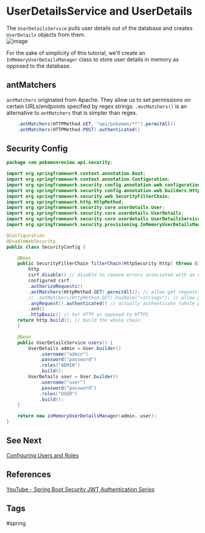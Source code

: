 # UserDetailsService and UserDetails

The `UserDetailsService` pulls user details out of the database and creates `UserDetails` objects from them.  
![image](https://www.eliotkhachi.dev/resources/zettel-images/Sun_Mar_17_08:23:54_PM_PDT_2024.png)  

For the sake of simplicity of this tutorial, we'll create an `InMemoryUserDetailsManager` class to store user details in memory as opposed to the database.  


## antMatchers
`antMatchers` originated from Apache. They allow us to set permissions on certain URLs/endpoints specified by regex strings. `.mvcMatchers()` is an alternative to `antMatchers` that is simpler than regex.   

```java
    .antMatchers(HTTPMethod.GET, "api/pokemon/**").permitAll()
    .antMatchers(HTTPMethod.POST).authenticated()  
```

## Security Config
```java
package com.pokemonreview.api.security;  

import org.springframework.context.annotation.Boot;  
import org.springframework.context.annotation.Configuration;  
import org.springframework.security.config.annotation.web.configuration.EnableWebSecurity;  
import org.springframework.security.config.annotation.web.builders.HttpSecurity; 
import org.springframework.security.web.SecurityFilterChain;
import org.springframework.http.HttpMethod;
import org.springframework.security.core.userdetails.User;
import org.springframework.security.core.userdetails.UserDetails;
import org.springframework.security.core.userdetails.UserDetailsService;
import org.springframework.security.provisioning.InMemoryUserDetailsManager;  

@Configuration
@EnableWebSecurity
public class SecurityConfig {

    @Bean
    public SecurityFilterChain filterChain(HttpSecurity http) throws Exception {
        http
        csrf.disable() // disable to remove errors associated with an un
        configured csrf.
        .authorizeRequests()
        .antMatchers(HttpMethod.GET).permitAll(); // allow get requests for all endpoints (for this tutorial example)
        // .antMatchers(HttpMethod.GET).hasRole("<string>"); // allow get requests for any user with the given role   
        .anyRequest().authenticated() // actually authenticate (whole point of security)
        .and()
        .httpBasic() // Set HTTP as opposed to HTTPS
    return http.build(); // build the whole chain
    }

    @Bean
    public UserDetailsService users() {
        UserDetails admin = User.builder()
            .username("admin")
            .password("password")
            .roles("ADMIN")
            .build();
        UserDetails user = User.builder()
            .username("user")
            .password("password")
            .roles("USER")
            .build();
    }

    return new inMemoryUserDetailsManager(admin, user);
}
```

## See Next
[Configuring Users and Roles](../202403180353)  

## References
[YouTube - Spring Boot Security JWT Authentication Series](https://www.youtube.com/watch?v=GjN5IauaflY&list=PL82C6-O4XrHe3sDCodw31GjXbwRdCyyuY)  

## Tags
#spring
